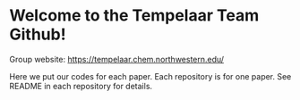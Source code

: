 # Welcome to the Tempelaar Team Github!
Group website: https://tempelaar.chem.northwestern.edu/

Here we put our codes for each paper. Each repository is for one paper. See README in each repository for details.
